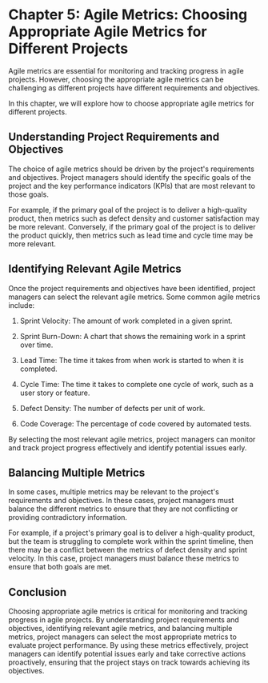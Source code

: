 Chapter 5: Agile Metrics: Choosing Appropriate Agile Metrics for Different Projects
===================================================================================

Agile metrics are essential for monitoring and tracking progress in agile projects. However, choosing the appropriate agile metrics can be challenging as different projects have different requirements and objectives.

In this chapter, we will explore how to choose appropriate agile metrics for different projects.

Understanding Project Requirements and Objectives
-------------------------------------------------

The choice of agile metrics should be driven by the project's requirements and objectives. Project managers should identify the specific goals of the project and the key performance indicators (KPIs) that are most relevant to those goals.

For example, if the primary goal of the project is to deliver a high-quality product, then metrics such as defect density and customer satisfaction may be more relevant. Conversely, if the primary goal of the project is to deliver the product quickly, then metrics such as lead time and cycle time may be more relevant.

Identifying Relevant Agile Metrics
----------------------------------

Once the project requirements and objectives have been identified, project managers can select the relevant agile metrics. Some common agile metrics include:

1. Sprint Velocity: The amount of work completed in a given sprint.

2. Sprint Burn-Down: A chart that shows the remaining work in a sprint over time.

3. Lead Time: The time it takes from when work is started to when it is completed.

4. Cycle Time: The time it takes to complete one cycle of work, such as a user story or feature.

5. Defect Density: The number of defects per unit of work.

6. Code Coverage: The percentage of code covered by automated tests.

By selecting the most relevant agile metrics, project managers can monitor and track project progress effectively and identify potential issues early.

Balancing Multiple Metrics
--------------------------

In some cases, multiple metrics may be relevant to the project's requirements and objectives. In these cases, project managers must balance the different metrics to ensure that they are not conflicting or providing contradictory information.

For example, if a project's primary goal is to deliver a high-quality product, but the team is struggling to complete work within the sprint timeline, then there may be a conflict between the metrics of defect density and sprint velocity. In this case, project managers must balance these metrics to ensure that both goals are met.

Conclusion
----------

Choosing appropriate agile metrics is critical for monitoring and tracking progress in agile projects. By understanding project requirements and objectives, identifying relevant agile metrics, and balancing multiple metrics, project managers can select the most appropriate metrics to evaluate project performance. By using these metrics effectively, project managers can identify potential issues early and take corrective actions proactively, ensuring that the project stays on track towards achieving its objectives.
